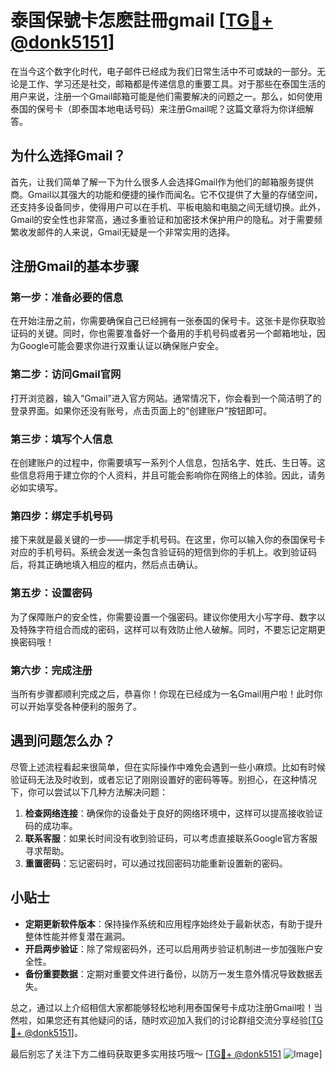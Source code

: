 # 泰国保號卡怎麽註冊gmail [[TG💪+ @donk5151](https://t.me/s/donk5151)]

在当今这个数字化时代，电子邮件已经成为我们日常生活中不可或缺的一部分。无论是工作、学习还是社交，邮箱都是传递信息的重要工具。对于那些在泰国生活的用户来说，注册一个Gmail邮箱可能是他们需要解决的问题之一。那么，如何使用泰国的保号卡（即泰国本地电话号码）来注册Gmail呢？这篇文章将为你详细解答。

## 为什么选择Gmail？

首先，让我们简单了解一下为什么很多人会选择Gmail作为他们的邮箱服务提供商。Gmail以其强大的功能和便捷的操作而闻名。它不仅提供了大量的存储空间，还支持多设备同步，使得用户可以在手机、平板电脑和电脑之间无缝切换。此外，Gmail的安全性也非常高，通过多重验证和加密技术保护用户的隐私。对于需要频繁收发邮件的人来说，Gmail无疑是一个非常实用的选择。

## 注册Gmail的基本步骤

### 第一步：准备必要的信息

在开始注册之前，你需要确保自己已经拥有一张泰国的保号卡。这张卡是你获取验证码的关键。同时，你也需要准备好一个备用的手机号码或者另一个邮箱地址，因为Google可能会要求你进行双重认证以确保账户安全。

### 第二步：访问Gmail官网

打开浏览器，输入“Gmail”进入官方网站。通常情况下，你会看到一个简洁明了的登录界面。如果你还没有账号，点击页面上的“创建账户”按钮即可。

### 第三步：填写个人信息

在创建账户的过程中，你需要填写一系列个人信息，包括名字、姓氏、生日等。这些信息将用于建立你的个人资料，并且可能会影响你在网络上的体验。因此，请务必如实填写。

### 第四步：绑定手机号码

接下来就是最关键的一步——绑定手机号码。在这里，你可以输入你的泰国保号卡对应的手机号码。系统会发送一条包含验证码的短信到你的手机上。收到验证码后，将其正确地填入相应的框内，然后点击确认。

### 第五步：设置密码

为了保障账户的安全性，你需要设置一个强密码。建议你使用大小写字母、数字以及特殊字符组合而成的密码，这样可以有效防止他人破解。同时，不要忘记定期更换密码哦！

### 第六步：完成注册

当所有步骤都顺利完成之后，恭喜你！你现在已经成为一名Gmail用户啦！此时你可以开始享受各种便利的服务了。

## 遇到问题怎么办？

尽管上述流程看起来很简单，但在实际操作中难免会遇到一些小麻烦。比如有时候验证码无法及时收到，或者忘记了刚刚设置好的密码等等。别担心，在这种情况下，你可以尝试以下几种方法解决问题：

1. **检查网络连接**：确保你的设备处于良好的网络环境中，这样可以提高接收验证码的成功率。
2. **联系客服**：如果长时间没有收到验证码，可以考虑直接联系Google官方客服寻求帮助。
3. **重置密码**：忘记密码时，可以通过找回密码功能重新设置新的密码。

## 小贴士

- **定期更新软件版本**：保持操作系统和应用程序始终处于最新状态，有助于提升整体性能并修复潜在漏洞。
- **开启两步验证**：除了常规密码外，还可以启用两步验证机制进一步加强账户安全性。
- **备份重要数据**：定期对重要文件进行备份，以防万一发生意外情况导致数据丢失。

总之，通过以上介绍相信大家都能够轻松地利用泰国保号卡成功注册Gmail啦！当然啦，如果您还有其他疑问的话，随时欢迎加入我们的讨论群组交流分享经验[[TG💪+ @donk5151](https://t.me/s/donk5151)]。

最后别忘了关注下方二维码获取更多实用技巧哦～
[[TG💪+ @donk5151](https://t.me/s/donk5151) ![Image](https://i.postimg.cc/rwNCRYN7/Snipaste-2025-04-30-17-27-05.png)]